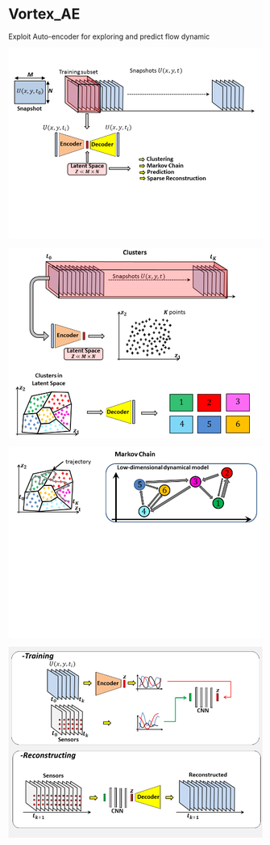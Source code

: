 # Vortex_AE
Exploit Auto-encoder for exploring and predict flow dynamic

![AE](AE.png)

![Cluster](Cluster.png)

![Markov](Markov.png)

![Sparse](Sparse.png)

